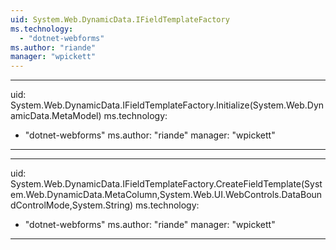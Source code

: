 ```yaml
---
uid: System.Web.DynamicData.IFieldTemplateFactory
ms.technology: 
  - "dotnet-webforms"
ms.author: "riande"
manager: "wpickett"
---
```


---
uid: System.Web.DynamicData.IFieldTemplateFactory.Initialize(System.Web.DynamicData.MetaModel)
ms.technology: 
  - "dotnet-webforms"
ms.author: "riande"
manager: "wpickett"
---

---
uid: System.Web.DynamicData.IFieldTemplateFactory.CreateFieldTemplate(System.Web.DynamicData.MetaColumn,System.Web.UI.WebControls.DataBoundControlMode,System.String)
ms.technology: 
  - "dotnet-webforms"
ms.author: "riande"
manager: "wpickett"
---
